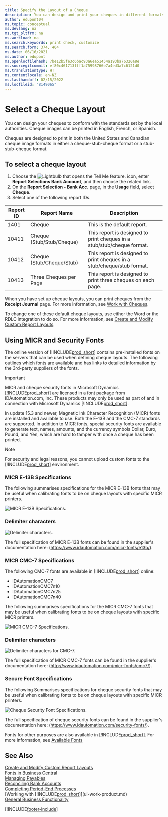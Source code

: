 ```yaml
---
title: Specify the Layout of a Cheque
description: You can design and print your cheques in different formats to conform with standards set by your local authorities.
author: edupont04
ms.topic: conceptual
ms.devlang: na
ms.tgt_pltfrm: na
ms.workload: na
ms.search.keywords: print check, customize
ms.search.form: 374, 404
ms.date: 06/16/2021
ms.author: edupont
ms.openlocfilehash: 7be12b5fe3c6bac93a6ea51454a193ba76320a8e
ms.sourcegitcommit: ef80c461713fff1a75998766e7a4ed3a7c6121d0
ms.translationtype: HT
ms.contentlocale: en-NZ
ms.lasthandoff: 02/15/2022
ms.locfileid: "8149065"
---
```

# <a name="select-a-check-layout"></a>Select a Cheque Layout

You can design your cheques to conform with the standards set by the local authorities. Cheque images can be printed in English, French, or Spanish.

Cheques are designed to print in both the United States and Canadian cheque image formats in either a cheque-stub-cheque format or a stub-stub-cheque format.

## <a name="to-select-a-check-layout"></a>To select a cheque layout

1. Choose the ![Lightbulb that opens the Tell Me feature.](media/ui-search/search_small.png "Tell me what you want to do") icon, enter **Report Selections Bank Account**, and then choose the related link.
2. On the **Report Selection - Bank Acc.** page, in the **Usage** field, select **Cheque**.
3. Select one of the following report IDs.

| Report ID | Report Name | Description |
| --- | --- | --- |
| 1401 |Cheque |This is the default report. |
| 10411 |Cheque (Stub/Stub/Cheque) |This report is designed to print cheques in a stub/stub/cheque format. |
| 10412 |Cheque (Stub/Cheque/Stub) |This report is designed to print cheques in a stub/cheque/stub format. |
| 10413 |Three Cheques per Page |This report is designed to print three cheques on each page. |

When you have set up cheque layouts, you can print cheques from the **Receipt Journal** page. For more information, see [Work with Cheques](payables-how-work-checks.md).

To change one of these default cheque layouts, use either the Word or the RDLC integration to do so. For more information, see [Create and Modify Custom Report Layouts](ui-how-create-custom-report-layout.md).

## <a name="using-micr-and-security-fonts"></a>Using MICR and Security Fonts

The online version of [!INCLUDE[prod_short](includes/prod_short.md)] contains pre-installed fonts on the servers that can be used when defining cheque layouts. The following outlines which fonts are available and has links to detailed information by the 3rd-party suppliers of the fonts.

> [!Important]
> MICR and cheque security fonts in Microsoft Dynamics [!INCLUDE[prod_short](includes/prod_short.md)] are licensed in a font package from IDAutomation.com, Inc. These products may only be used as part of and in connection with Microsoft Dynamics [!INCLUDE[prod_short](includes/prod_short.md)].

In update 15.3 and newer, Magnetic Ink Character Recognition (MICR) fonts are installed and available to use. Both the E-13B and the CMC-7 standards are supported. In addition to MICR fonts, special security fonts are available to generate text, names, amounts, and the currency symbols Dollar, Euro, Pound, and Yen, which are hard to tamper with once a cheque has been printed.

> [!NOTE]
> For security and legal reasons, you cannot upload custom fonts to the [!INCLUDE[prod_short](includes/prod_short.md)] environment.

### <a name="micr-e-13b-specifications"></a>MICR E-13B Specifications

The following summarises specifications for the MICR E-13B fonts that may be useful when calibrating fonts to be on cheque layouts with specific MICR printers.

![MICR E-13B Specifications.](media/font_MICR_E-13B_Specifications.png "MICR E-13B Specifications")

### <a name="delimiter-characters"></a>Delimiter characters

![Delimiter characters.](media/font-micr-letters.png "Delimiter characters")

The full specification of MICR E-13B fonts can be found in the supplier's documentation here: (https://www.idautomation.com/micr-fonts/e13b/).

### <a name="micr-cmc-7-specifications"></a>MICR CMC-7 Specifications

The following CMC-7 fonts are available in [!INCLUDE[prod_short](includes/prod_short.md)] online:

- IDAutomationCMC7
- IDAutomationCMC7n10
- IDAutomationCMC7n25
- IDAutomationCMC7n40

The following summarises specifications for the MICR CMC-7 fonts that may be useful when calibrating fonts to be on cheque layouts with specific MICR printers.

![MICR CMC-7 Specifications.](media/font_MICR_CMC-7_Specifications.png "MICR CMC-7 Specifications")

### <a name="delimiter-characters"></a>Delimiter characters

![Delimiter characters for CMC-7.](media/font-cmc7-letters.png "Delimiter characters for CMC-7")

The full specification of MICR CMC-7 fonts can be found in the supplier's documentation here: (http://www.idautomation.com/micr-fonts/cmc7/).

### <a name="secure-font-specifications"></a>Secure Font Specifications

The following Summarises specifications for cheque security fonts that may be useful when calibrating fonts to be on cheque layouts with specific MICR printers.

![Cheque Security Font Specifications.](media/font_check-security-font_Specifications.png "Cheque Security Font Specifications")

The full specification of cheque security fonts can be found in the supplier's documentation here: (https://www.idautomation.com/security-fonts/).

Fonts for other purposes are also available in [!INCLUDE[prod_short](includes/prod_short.md)]. For more information, see [Available Fonts](ui-fonts.md)

## <a name="see-also"></a>See Also

[Create and Modify Custom Report Layouts](ui-how-create-custom-report-layout.md)  
[Fonts in Business Central](ui-fonts.md)  
[Managing Payables](payables-manage-payables.md)  
[Reconciling Bank Accounts](bank-manage-bank-accounts.md)   
[Completing Period-End Processes](year-how-complete-period-end-processes.md)  
[Working with [!INCLUDE[prod_short](includes/prod_short.md)]](ui-work-product.md)  
[General Business Functionality](ui-across-business-areas.md)


[!INCLUDE[footer-include](includes/footer-banner.md)]